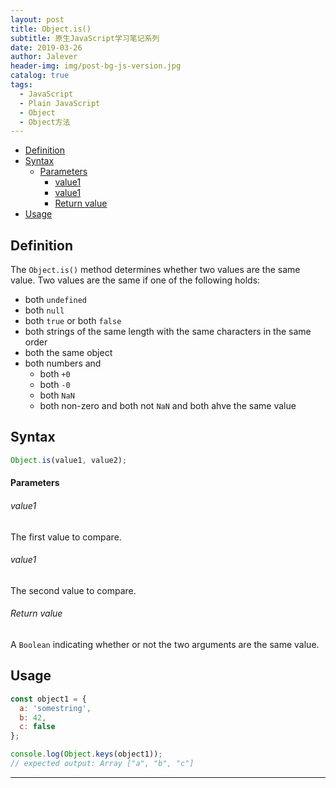 ```yaml
---
layout: post
title: Object.is()
subtitle: 原生JavaScript学习笔记系列
date: 2019-03-26
author: Jalever
header-img: img/post-bg-js-version.jpg
catalog: true
tags:
  - JavaScript
  - Plain JavaScript
  - Object
  - Object方法
---
```

- [Definition](#definition)
- [Syntax](#syntax)
    - [Parameters](#parameters)
        - [value1](#value1)
        - [value1](#value1-1)
        - [Return value](#return-value)
- [Usage](#usage)

## Definition

The `Object.is()` method determines whether two values are the same value.
Two values are the same if one of the following holds:
- both `undefined`
- both `null`
- both `true` or both `false`
- both strings of the same length with the same characters in the same order
- both the same object
- both numbers and 
  - both `+0`
  - both `-0`
  - both `NaN`
  - both non-zero and both not `NaN` and both ahve the same value

## Syntax

```javascript
Object.is(value1, value2);
```

#### Parameters

###### value1
The first value to compare.

###### value1
The second value to compare.

###### Return value
A `Boolean` indicating whether or not the two arguments are the same value.

## Usage

```javascript
const object1 = {
  a: 'somestring',
  b: 42,
  c: false
};

console.log(Object.keys(object1));
// expected output: Array ["a", "b", "c"]
```

---
